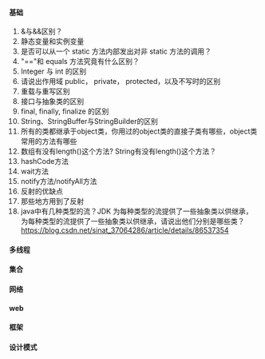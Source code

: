 #### 基础

1. &与&&区别？
2. 静态变量和实例变量
3. 是否可以从一个 static 方法内部发出对非 static 方法的调用？
4. "=="和 equals 方法究竟有什么区别？
5. Integer 与 int 的区别
6. 请说出作用域 public， private， protected，以及不写时的区别
7. 重载与重写区别
8. 接口与抽象类的区别
9. final, finally, finalize 的区别
10. String、StringBuffer与StringBuilder的区别
11. 所有的类都继承于object类，你用过的object类的直接子类有哪些，object类常用的方法有哪些
12. 数组有没有length()这个方法? String有没有length()这个方法？
13. hashCode方法
14. wait方法
15. notify方法/notifyAll方法
16. 反射的优缺点
17. 那些地方用到了反射
18. java中有几种类型的流？JDK 为每种类型的流提供了一些抽象类以供继承， 为每种类型的流提供了一些抽象类以供继承，请说出他们分别是哪些类？ <https://blog.csdn.net/sinat_37064286/article/details/86537354>

#### 多线程

#### 集合

#### 网络

#### web

#### 框架

#### 设计模式



